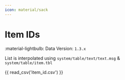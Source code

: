 ```yaml
---
icon: material/sack
---
```


# Item IDs

:material-lightbulb: Data Version: `1.3.x`

List is interpolated using `system/table/text/text.msg` & `system/table/item.tbl`

{{ read_csv('item_id.csv') }}
